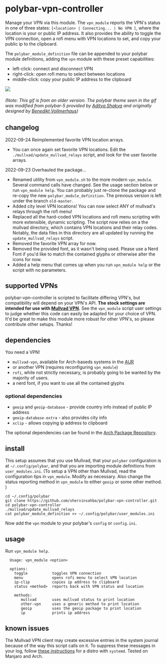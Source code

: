 # polybar-vpn-controller

Manage your VPN via this module. The `vpn_module` reports the VPN's status in one of three states: `[<location> | Connecting... | No VPN ]`, where the location is your <city> <country> or public IP address. It also provides the ability to toggle the VPN connection, open a rofi menu with VPN locations to set, and copy your public ip to the clipboard.

The `polybar_module_definition` file can be appended to your polybar module definitions, adding the `vpn` module with these preset capabilities:
- left-click: connect and disconnect VPN
- right-click: open rofi menu to select between locations
- middle-click: copy your public IP address to the clipboard

![](vpn-module-demo.gif)

###### (Note: This gif is from an older version. The polybar theme seen in the gif was modified from polybar-5 provided by [Aditya Shakya](https://github.com/adi1090x/polybar-themes) and originally designed by [Benedikt Vollmerhaus](https://gitlab.com/BVollmerhaus))

## changelog
2022-09-24 Reimplemented favorite VPN location arrays.
 - You can once again set favorite VPN locations. Edit the `./mullvad/update_mullvad_relays` script, and look for the user favorite arrays.
  
2022-09-23 Overhauled the package...
 - Renamed  utility from `vpn_module.sh` to the more modern `vpn_module`. Several command calls have changed. See the usage section below or run `vpn_module help`. You can probably just re-clone the package and re-copy the new `polybar_module_definition`. The previous version is left under the branch `old-master`.
 - Added city level VPN locations! You can now select ANY of mullvad's relays through the rofi menu!
 - Replaced all the hard-coded VPN locations and rofi menu scripting with more extensible, dynamic scripting. The script now relies on a the mullvad directory, which contains VPN locations and their relay codes. Notably, the data files in this directory are all updated by running the `update_mullvad_relays` script.
 - Removed the favorite VPN array for now.
 - Removed the provided font, as it wasn't being used. Please use a Nerd Font if you'd like to match the contained glyphs or otherwise alter the icons for now.
 - Added a help menu that comes up when you run `vpn_module help` or the script with no parameters.

## supported VPNs
polybar-vpn-controller is scripted to facilitate differing VPN's, but compatibility will depend on your VPN's API. **The stock settings are intended for use with [Mullvad VPN](https://mullvad.net).** See the `vpn_module` script user settings to judge whether this code can easily be adapted for your choice of VPN. It'd be great to make this module more robust for other VPN's, so please contribute other setups. Thanks!

## dependencies
You need a VPN! 
- `mullvad-vpn`, available for Arch-baseds systems in the [AUR](https://aur.archlinux.org/packages/mullvad-vpn/)
- or another VPN (requires reconfiguring `vpn_module`)
- `rofi`, while not strictly necessary, is probably going to be wanted by the majority of users.
- a nerd font, if you want to use all the contained glyphs

### optional dependencies
- `geoip` and `geoip-database` - provide country info instead of public IP address
- `geoip-database-extra`  - also provides city info
- `xclip`                 - allows copying ip address to clipboard

The optional dependencies can be found in the [Arch Package Repository](https://www.archlinux.org/packages/).

## install

This setup assumes that you use Mullvad, that your `polybar` configuration is at `~/.config/polybar`, and that you are importing module definitions from `user_modules.ini`. (To setup a VPN other than Mullvad, read the configuration tips in `vpn_module`. Modify as necessary. Also change the status reporting method in `vpn_module` to either `geoip` or some other method. )

```
cd ~/.config/polybar
git clone https://github.com/shervinsahba/polybar-vpn-controller.git
cd polybar-vpn-controller
./mullvad/update_mullvad_relays
cat polybar_module_definition >> ~/.config/polybar/user_modules.ini
```

Now add the `vpn` module to your polybar's `config` or `config.ini`.

## usage
Run `vpn_module help`.
```
  Usage: vpn_module <option>

  options: 
    toggle           toggles VPN connection
    menu             opens rofi menu to select VPN location
    ip-clip          copies ip address to clipboard
    status <method>  reports back with VPN status and location

    methods:
       mullvad       uses mullvad status to print location
       other-vpn     uses a generic method to print location
       geoip         uses the geoip package to print location
       ip            prints ip address
```


## known issues

The Mullvad VPN client may create excessive entries in the system journal because of the way this script calls on it. To suppress these messages in your log, follow [these instructions](https://github.com/shervinsahba/polybar-vpn-controller/issues/6#issuecomment-669652829) for a distro with `systemd`. Tested on Manjaro and Arch.
